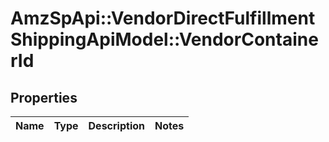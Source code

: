 # AmzSpApi::VendorDirectFulfillmentShippingApiModel::VendorContainerId

## Properties
Name | Type | Description | Notes
------------ | ------------- | ------------- | -------------

